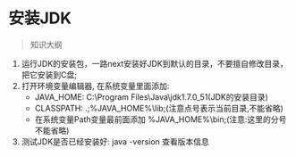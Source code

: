 # 安装JDK

> 知识大纲
1. 运行JDK的安装包，一路next安装好JDK到默认的目录，不要擅自修改目录，把它安装到C盘;
2. 打开环境变量编辑器, 在系统变量里面添加:
    * JAVA_HOME: C:\Program Files\Java\jdk1.7.0_51(JDK的安装目录)
    * CLASSPATH: .;%JAVA_HOME%\lib;(注意点号表示当前目录,不能省略)
    * 在系统变量Path变量最前面添加 %JAVA_HOME%\bin;(注意:这里的分号不能省略)
3. 测试JDK是否已经安装好:  java -version  查看版本信息


